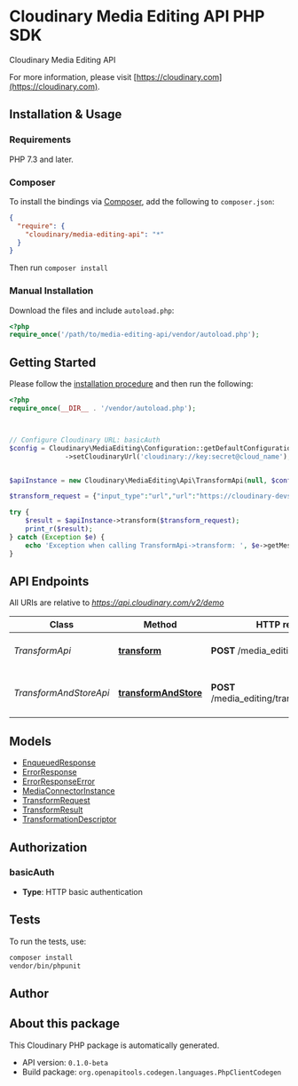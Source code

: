 # Cloudinary Media Editing API PHP SDK

Cloudinary Media Editing API

For more information, please visit [https://cloudinary.com](https://cloudinary.com).

## Installation & Usage

### Requirements

PHP 7.3 and later.

### Composer

To install the bindings via [Composer](https://getcomposer.org/), add the following to `composer.json`:

```json
{
  "require": {
    "cloudinary/media-editing-api": "*"
  }
}
```

Then run `composer install`

### Manual Installation

Download the files and include `autoload.php`:

```php
<?php
require_once('/path/to/media-editing-api/vendor/autoload.php');
```

## Getting Started

Please follow the [installation procedure](#installation--usage) and then run the following:

```php
<?php
require_once(__DIR__ . '/vendor/autoload.php');



// Configure Cloudinary URL: basicAuth
$config = Cloudinary\MediaEditing\Configuration::getDefaultConfiguration()
              ->setCloudinaryUrl('cloudinary://key:secret@cloud_name');


$apiInstance = new Cloudinary\MediaEditing\Api\TransformApi(null, $config);

$transform_request = {"input_type":"url","url":"https://cloudinary-devs.github.io/cld-docs-assets/assets/images/shoes.jpg","transformation_descriptor":{"descriptor_type":"canonical","canonical_transformation":"w_500,c_scale,f_auto"}}; // \Cloudinary\MediaEditing\Model\TransformRequest

try {
    $result = $apiInstance->transform($transform_request);
    print_r($result);
} catch (Exception $e) {
    echo 'Exception when calling TransformApi->transform: ', $e->getMessage(), PHP_EOL;
}

```

## API Endpoints

All URIs are relative to *https://api.cloudinary.com/v2/demo*

Class | Method | HTTP request | Description
------------ | ------------- | ------------- | -------------
*TransformApi* | [**transform**](docs/Api/TransformApi.md#transform) | **POST** /media_editing/transform | Transform a media asset
*TransformAndStoreApi* | [**transformAndStore**](docs/Api/TransformAndStoreApi.md#transformandstore) | **POST** /media_editing/transform_and_store | Transform and store media asset

## Models

- [EnqueuedResponse](docs/Model/EnqueuedResponse.md)
- [ErrorResponse](docs/Model/ErrorResponse.md)
- [ErrorResponseError](docs/Model/ErrorResponseError.md)
- [MediaConnectorInstance](docs/Model/MediaConnectorInstance.md)
- [TransformRequest](docs/Model/TransformRequest.md)
- [TransformResult](docs/Model/TransformResult.md)
- [TransformationDescriptor](docs/Model/TransformationDescriptor.md)

## Authorization

### basicAuth

- **Type**: HTTP basic authentication

## Tests

To run the tests, use:

```bash
composer install
vendor/bin/phpunit
```

## Author



## About this package

This Cloudinary PHP package is automatically generated.

- API version: `0.1.0-beta`
- Build package: `org.openapitools.codegen.languages.PhpClientCodegen`
